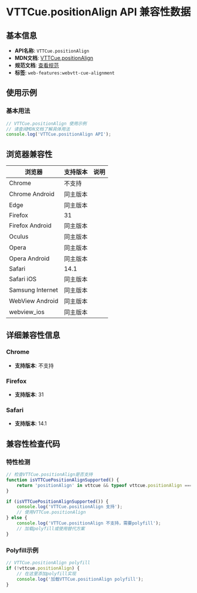 # VTTCue.positionAlign API 兼容性数据

## 基本信息

- **API名称**: `VTTCue.positionAlign`
- **MDN文档**: [VTTCue.positionAlign](https://developer.mozilla.org/docs/Web/API/VTTCue/positionAlign)
- **规范文档**: [查看规范](https://w3c.github.io/webvtt/#dom-vttcue-positionalign)
- **标签**: `web-features:webvtt-cue-alignment`

## 使用示例

### 基本用法

```javascript
// VTTCue.positionAlign 使用示例
// 请查阅MDN文档了解具体用法
console.log('VTTCue.positionAlign API');
```

## 浏览器兼容性

| 浏览器 | 支持版本 | 说明 |
|--------|----------|------|
| Chrome | 不支持 |  |
| Chrome Android | 同主版本 |  |
| Edge | 同主版本 |  |
| Firefox | 31 |  |
| Firefox Android | 同主版本 |  |
| Oculus | 同主版本 |  |
| Opera | 同主版本 |  |
| Opera Android | 同主版本 |  |
| Safari | 14.1 |  |
| Safari iOS | 同主版本 |  |
| Samsung Internet | 同主版本 |  |
| WebView Android | 同主版本 |  |
| webview_ios | 同主版本 |  |

## 详细兼容性信息

### Chrome

- **支持版本**: 不支持

### Firefox

- **支持版本**: 31

### Safari

- **支持版本**: 14.1

## 兼容性检查代码

### 特性检测

```javascript
// 检查VTTCue.positionAlign是否支持
function isVTTCuePositionAlignSupported() {
    return 'positionAlign' in vttcue && typeof vttcue.positionAlign === 'function';
}

if (isVTTCuePositionAlignSupported()) {
    console.log('VTTCue.positionAlign 支持');
    // 使用VTTCue.positionAlign
} else {
    console.log('VTTCue.positionAlign 不支持，需要polyfill');
    // 加载polyfill或使用替代方案
}
```

### Polyfill示例

```javascript
// VTTCue.positionAlign polyfill
if (!vttcue.positionAlign) {
    // 在这里添加polyfill实现
    console.log('加载VTTCue.positionAlign polyfill');
}
```


